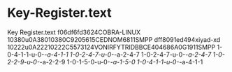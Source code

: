 # Key-Register.text
Key Register.text
f06df6fd3624COBRA-LINUX
10380u0A38010380C9205615CEDNOM6811SMPP
dff8091ed494xiyad-xd
10222u0A22210222C5573124VONIRFYTRIDBBCE404686A0G1911SMPP
1-0-4-1-1-u-0-_-a-4-1-1
1-0-2-4-7-u-0-_-a-2-4-7
1-0-2-4-7-u-0-_-a-2-4-7
1-0-2-2-9-u-0-_-a-2-2-9
1-0-1-5-0-u-0-_-a-1-5-0
1-0-4-1-1-u-0-_-a-4-1-1
